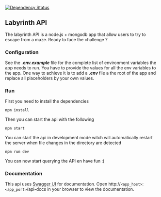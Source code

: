 [![Dependency Status](https://david-dm.org/ericnshimiye/labyrinth.svg)](https://david-dm.org/ericnshimiye/labyrinth)

## Labyrinth API

The labyrinth API is a node.js + mongodb app that allow users to try to escape from a maze.
Ready to face the challenge ?

### Configuration

See the **_.env.example_** file for the complete list of environment variables the app needs to run. You have to provide the values for all the env variables to the app. One way to achieve it is to add a **_.env_** file a the root of the app and replace all placeholders by your own values.

### Run

First you need to install the dependencies

```bat
npm install
```

Then you can start the api with the following

```bat
npm start
```

You can start the api in development mode witch will automatically restart the server when file changes in the directory are detected 

```bat
npm run dev
```

You can now start querying the API en have fun :)

### Documentation

This api uses [Swagger UI](https://swagger.io/tools/swagger-ui/) for documentation. Open http://`<app_host>`:`<app_port>`/api-docs in your browser to view the documentation.